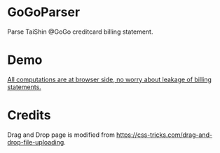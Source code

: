 # GoGoParser
Parse TaiShin @GoGo creditcard billing statement. 

# Demo
[All computations are at browser side, no worry about leakage of billing statements.](https://popo55668.github.io/GoGoParser)

# Credits
Drag and Drop page is modified from https://css-tricks.com/drag-and-drop-file-uploading.
